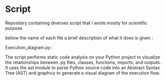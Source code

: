 # Script
Repositary containing diverses script that I wrote mostly for scientific purpose

bellow the name of each file a brief description of what it does is given :

Execution_diagram.py :

The script performs static code analysis on your Python project to visualize the relationships between .py files, classes, functions, imports, and outputs. It uses the ast module to parse Python source code into an Abstract Syntax Tree (AST) and graphviz to generate a visual diagram of the execution flow.
